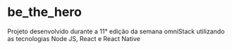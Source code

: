 # be_the_hero
Projeto desenvolvido durante a 11° edição da semana omniStack utilizando as tecnologias Node JS, React e React Native
